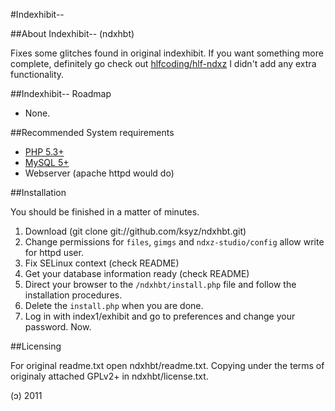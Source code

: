 #Indexhibit--

##About Indexhibit-- (ndxhbt)

Fixes some glitches found in original indexhibit. If you want something more complete, definitely go check out [hlfcoding/hlf-ndxz](https://github.com/hlfcoding/hlf-ndxz)
I didn't add any extra functionality.

##Indexhibit-- Roadmap

*   None.

##Recommended System requirements

*   [PHP 5.3+](http://www.php.net)
*   [MySQL 5+](http://www.mysql.com/)
*   Webserver (apache httpd would do)

##Installation

You should be finished in a matter of minutes.

1.  Download (git clone git://github.com/ksyz/ndxhbt.git)
2.  Change permissions for `files`, `gimgs` and `ndxz-studio/config` allow write for httpd user.
3.  Fix SELinux context (check README)
4.  Get your database information ready (check README)
5.  Direct your browser to the `/ndxhbt/install.php` file and follow the installation procedures.
6.  Delete the `install.php` when you are done.
7.  Log in with index1/exhibit and go to preferences and change your password. Now.

##Licensing

For original readme.txt open ndxhbt/readme.txt. 
Copying under the terms of originaly attached GPLv2+ in ndxhbt/license.txt.

(ɔ) 2011

